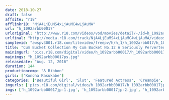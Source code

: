 ```yaml
---
date: 2018-10-27
draft: false
affsite: "r18"
afflinkr18: "NjA4LjEuMS4xLjAuMC4wLjAuMA"
url: "h_1092arbb00017"
urloriginal: "http://www.r18.com/videos/vod/movies/detail/-/id=h_1092arbb00017"
urlfinal: "http://media.r18.com/track/NjA4LjEuMS4xLjAuMC4wLjAuMA/videos/vod/movies/detail/-/id=h_1092arbb00017"
samplevid: "awspv3001.r18.com/litevideo/freepv/h/h_1/h_1092arbb017/h_1092arbb017_dmb_w.mp4"
title: "Cum Bucket Collection My Cum Bucket No.12 A Seriously Perverted Bitch In Her AV Debut Konoha Kasukabe"
mainimgurl: "pics.r18.com/digital/video/h_1092arbb00017/h_1092arbb00017ps.jpg"
mainimgs: "h_1092arbb00017ps.jpg"
releasedate: "Aug. 12, 2016"
duration: 144
productioncomp: "& Ribbon"
girls: ['Konoha Kasukabe']
categories: ['Beautiful Girl', 'Slut', 'Featured Actress', 'Creampie', 'Bondage', 'Debut', 'Hi-Def']
imgurls: ['pics.r18.com/digital/video/h_1092arbb00017/h_1092arbb00017jp-1.jpg', 'pics.r18.com/digital/video/h_1092arbb00017/h_1092arbb00017jp-2.jpg', 'pics.r18.com/digital/video/h_1092arbb00017/h_1092arbb00017jp-3.jpg', 'pics.r18.com/digital/video/h_1092arbb00017/h_1092arbb00017jp-4.jpg', 'pics.r18.com/digital/video/h_1092arbb00017/h_1092arbb00017jp-5.jpg', 'pics.r18.com/digital/video/h_1092arbb00017/h_1092arbb00017jp-6.jpg', 'pics.r18.com/digital/video/h_1092arbb00017/h_1092arbb00017jp-7.jpg', 'pics.r18.com/digital/video/h_1092arbb00017/h_1092arbb00017jp-8.jpg', 'pics.r18.com/digital/video/h_1092arbb00017/h_1092arbb00017jp-9.jpg', 'pics.r18.com/digital/video/h_1092arbb00017/h_1092arbb00017jp-10.jpg', 'pics.r18.com/digital/video/h_1092arbb00017/h_1092arbb00017jp-11.jpg', 'pics.r18.com/digital/video/h_1092arbb00017/h_1092arbb00017jp-12.jpg', 'pics.r18.com/digital/video/h_1092arbb00017/h_1092arbb00017jp-13.jpg', 'pics.r18.com/digital/video/h_1092arbb00017/h_1092arbb00017jp-14.jpg', 'pics.r18.com/digital/video/h_1092arbb00017/h_1092arbb00017jp-15.jpg', 'pics.r18.com/digital/video/h_1092arbb00017/h_1092arbb00017jp-16.jpg', 'pics.r18.com/digital/video/h_1092arbb00017/h_1092arbb00017jp-17.jpg', 'pics.r18.com/digital/video/h_1092arbb00017/h_1092arbb00017jp-18.jpg', 'pics.r18.com/digital/video/h_1092arbb00017/h_1092arbb00017jp-19.jpg', 'pics.r18.com/digital/video/h_1092arbb00017/h_1092arbb00017jp-20.jpg']
imgs: ['h_1092arbb00017jp-1.jpg', 'h_1092arbb00017jp-2.jpg', 'h_1092arbb00017jp-3.jpg', 'h_1092arbb00017jp-4.jpg', 'h_1092arbb00017jp-5.jpg', 'h_1092arbb00017jp-6.jpg', 'h_1092arbb00017jp-7.jpg', 'h_1092arbb00017jp-8.jpg', 'h_1092arbb00017jp-9.jpg', 'h_1092arbb00017jp-10.jpg', 'h_1092arbb00017jp-11.jpg', 'h_1092arbb00017jp-12.jpg', 'h_1092arbb00017jp-13.jpg', 'h_1092arbb00017jp-14.jpg', 'h_1092arbb00017jp-15.jpg', 'h_1092arbb00017jp-16.jpg', 'h_1092arbb00017jp-17.jpg', 'h_1092arbb00017jp-18.jpg', 'h_1092arbb00017jp-19.jpg', 'h_1092arbb00017jp-20.jpg']
---
```

